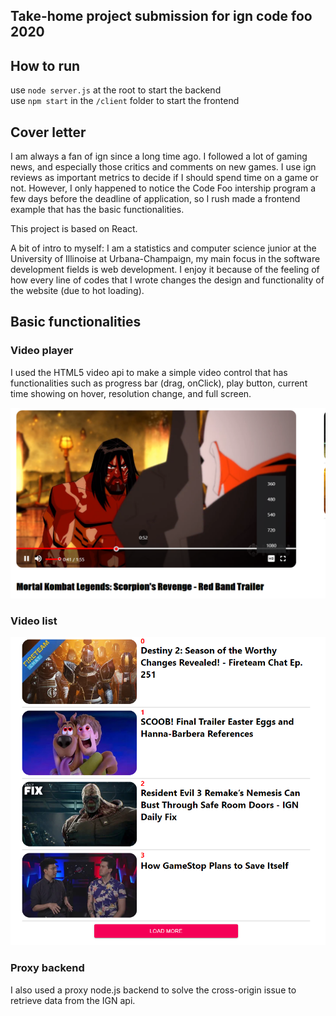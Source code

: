 ## Take-home project submission for ign code foo 2020

## How to run

use `node server.js` at the root to start the backend  
use `npm start` in the `/client` folder to start the frontend  


## Cover letter
I am always a fan of ign since a long time ago. I followed a lot of gaming news, and especially those critics and comments on new games. I use ign reviews as important metrics to decide if I should spend time on a game or not. However, I only happened to notice the Code Foo intership program a few days before the deadline of application, so I rush made a frontend example that has the basic functionalities. 

This project is based on React.

A bit of intro to myself: I am a statistics and computer science junior at the University of Illinoise at Urbana-Champaign, my main focus in the software development fields is web development. I enjoy it because of the feeling of how every line of codes that I wrote changes the design and functionality of the website (due to hot loading). 

## Basic functionalities

### Video player
I used the HTML5 video api to make a simple video control that has functionalities such as progress bar (drag, onClick), play button, current time showing on hover, resolution change, and full screen.   

![Video player](./screenshots/videoPlayer.png)


### Video list
![Video player](./screenshots/videoList.png)

### Proxy backend
I also used a proxy node.js backend to solve the cross-origin issue to retrieve data from the IGN api.  
